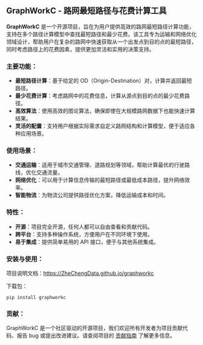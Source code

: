 ## GraphWorkC - 路网最短路径与花费计算工具



**GraphWorkC** 是一个开源项目，旨在为用户提供高效的路网最短路径计算功能，支持在多个路径计算模型中查找最短路径和最少花费。该工具专为运输和网络优化领域设计，帮助用户在复杂的路网中快速获取从一个出发点到目的点的最短路径，同时考虑路径上的花费因素，提供更加灵活和实用的决策支持。

### 主要功能：

- **最短路径计算**：基于给定的 OD（Origin-Destination）对，计算并返回最短路径。
- **最少花费计算**：考虑路网中的花费信息，计算从源点到目的点的最少花费路径。
- **高效算法**：使用高效的图论算法，确保即使在大规模路网数据下也能快速计算结果。
- **灵活的配置**：支持用户根据实际需求自定义路网结构和计算模型，便于适应各种应用场景。

### 使用场景：

- **交通运输**：适用于城市交通管理、道路规划等领域，帮助计算最优的行驶路线，优化交通流量。
- **网络优化**：可以用于计算信息传输的最短路径或最低成本路径，提升网络效率。
- **智能物流**：为物流公司提供路径优化方案，降低运输成本和时间。

### 特性：

- **开源**：项目完全开源，任何人都可以自由查看和贡献代码。
- **跨平台**：支持多种操作系统，方便用户在不同环境下使用。
- **易于集成**：提供简单易用的 API 接口，便于与其他系统集成。

### 安装与使用：

项目说明文档：https://ZheChengData.github.io/graphworkc

下载包：

```
pip install graphworkc
```

### 贡献：

GraphWorkC 是一个社区驱动的开源项目，我们欢迎所有开发者为项目贡献代码、报告 bug 或提出改进建议。请查阅项目的 [贡献指南](https://xio919.aitianhu1.top/CONTRIBUTING.md) 了解更多信息。



